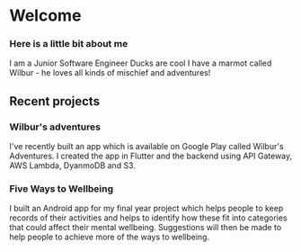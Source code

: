 # Welcome

### Here is a little bit about me
I am a Junior Software Engineer
Ducks are cool
I have a marmot called Wilbur - he loves all kinds of mischief and adventures!

## Recent projects
### Wilbur's adventures
I've recently built an app which is available on Google Play called Wilbur's Adventures.
I created the app in Flutter and the backend using API Gateway, AWS Lambda, DyanmoDB and S3. 

### Five Ways to Wellbeing
I built an Android app for my final year project which helps people to keep records of their activities and helps to identify how these fit into categories that could affect their mental wellbeing. Suggestions will then be made to help people to achieve more of the ways to wellbeing.  

<!--
**JoshuaR830/JoshuaR830** is a ✨ _special_ ✨ repository because its `README.md` (this file) appears on your GitHub profile.

Here are some ideas to get you started:

- 🔭 I’m currently working on ...
- 🌱 I’m currently learning ...
- 👯 I’m looking to collaborate on ...
- 🤔 I’m looking for help with ...
- 💬 Ask me about ...
- 📫 How to reach me: ...
- 😄 Pronouns: ...
- ⚡ Fun fact: ...
-->
